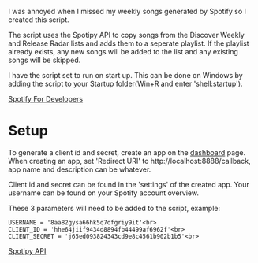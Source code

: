 I was annoyed when I missed my weekly songs generated by Spotify so I created this script.

The script uses the Spotipy API to copy songs from the Discover Weekly and Release Radar lists and adds them to a seperate playlist.
If the playlist already exists, any new songs will be added to the list and any existing songs will be skipped.

I have the script set to run on start up. This can be done on Windows by adding the script to your Startup folder(Win+R and enter 'shell:startup').

[Spotify For Developers](https://developer.spotify.com/)

# Setup

To generate a client id and secret, create an app on the [dashboard](https://developer.spotify.com/dashboard) page.<br>
When creating an app, set 'Redirect URI' to http://localhost:8888/callback, app name and description can be whatever.<br>

Client id and secret can be found in the 'settings' of the created app. Your username can be found on your Spotify account overview.<br>

These 3 parameters will need to be added to the script, example:<br>

```
USERNAME = '8aa82gysa66hk5q7ofgriy9it'<br>
CLIENT_ID = 'hhe64jiif9434d8894fb44499af6962f'<br>
CLIENT_SECRET = 'j65ed093824343cd9e8c4561b902b1b5'<br>
```

[Spotipy API](https://spotipy.readthedocs.io/en/2.22.1/)
